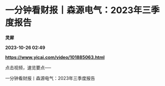 # 一分钟看财报丨森源电气：2023年三季度报告
**灵犀**

**2023-10-26 02:49**

**https://www.yicai.com/video/101885063.html**

点击视频，速览要点──

一分钟看财报丨森源电气：2023年三季度报告